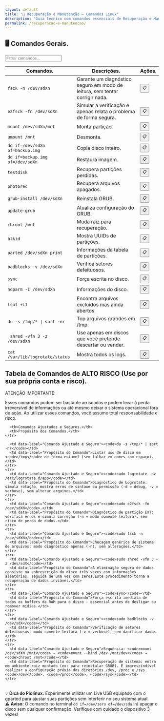 ```yaml
---
layout: default
title: "🔧 Recuperação e Manutenção — Comandos Linux"
description: "Guia técnico com comandos essenciais de Recuperação e Manutenção. Copie, cole e use direto no terminal. Organizado por recuperação e manutenção."
permalink: /recuperacao-e-manutencao/
---
```



<section>



<h2>🖥 Comandos Gerais.</h2>


<input type="text" oninput="filtrarLinhas(this.value)" placeholder="Filtrar comandos...">
<script>
function filtrarLinhas(termo) {
  const linhas = document.querySelectorAll('tbody tr');
  linhas.forEach(linha => {
    linha.style.display = linha.textContent.toLowerCase().includes(termo.toLowerCase()) ? '' : 'none';
  });
}
</script>


<div class="table-container">
<table class="evergreen-table">
  <thead>
    <tr>
      <th>Comandos.</th>
      <th>Descrições.</th>
      <th>Ações.</th>
    </tr>
  </thead>
  <tbody>
    <tr>
      <td data-label="Comando"><code>fsck -n /dev/sdXn</code></td>
      <td data-label="Descrição">Garante um diagnóstico seguro em modo de leitura, sem tentar corrigir nada.</td>
      <td data-label="Ação"><button class="copy-btn" data-command="fsck -n /dev/sdXn">📋</button></td>
    </tr>
      <tr>
      <td data-label="Comando"><code>e2fsck -fn /dev/sdXn</code></td>
      <td data-label="Descrição">Simular a verificação e apenas relata o problema de forma segura.</td>
      <td data-label="Ação"><button class="copy-btn" data-command="e2fsck -fn /dev/sdXn">📋</button></td>
    </tr>
    <tr>
      <td data-label="Comando"><code>mount /dev/sdXn/mnt</code></td>
      <td data-label="Descrição">Monta partição.</td>
      <td data-label="Ação"><button class="copy-btn" data-command="mount /dev/sdXn /mnt">📋</button></td>
    </tr>
    <tr>
      <td data-label="Comando"><code>umount /mnt</code></td>
      <td data-label="Descrição">Desmonta.</td>
      <td data-label="Ação"><button class="copy-btn" data-command="umount /mnt">📋</button></td>
    </tr>
    <tr>
      <td data-label="Comando"><code>dd if=/dev/sdXn of=backup.img</code></td>
      <td data-label="Descrição">Copia disco inteiro.</td>
      <td data-label="Ação"><button class="copy-btn" data-command="dd if=/dev/sdXn of=backup.img">📋</button></td>
    </tr>
    <tr>
      <td data-label="Comando"><code>dd if=backup.img of=/dev/sdXn</code></td>
      <td data-label="Descrição">Restaura imagem.</td>
      <td data-label="Ação"><button class="copy-btn" data-command="dd if=backup.img of=/dev/sdXn">📋</button></td>
    </tr>
    <tr>
      <td data-label="Comando"><code>testdisk</code></td>
      <td data-label="Descrição">Recupera partições perdidas.</td>
      <td data-label="Ação"><button class="copy-btn" data-command="testdisk">📋</button></td>
    </tr>
    <tr>
      <td data-label="Comando"><code>photorec</code></td>
      <td data-label="Descrição">Recupera arquivos apagados.</td>
      <td data-label="Ação"><button class="copy-btn" data-command="photorec">📋</button></td>
    </tr>
    <tr>
      <td data-label="Comando"><code>grub-install /dev/sdXn</code></td>
      <td data-label="Descrição">Reinstala GRUB.</td>
      <td data-label="Ação"><button class="copy-btn" data-command="grub-install /dev/sdXn">📋</button></td>
    </tr>
    <tr>
      <td data-label="Comando"><code>update-grub</code></td>
      <td data-label="Descrição">Atualiza configuração do GRUB.</td>
      <td data-label="Ação"><button class="copy-btn" data-command="update-grub">📋</button></td>
    </tr>
    <tr>
      <td data-label="Comando"><code>chroot /mnt</code></td>
      <td data-label="Descrição">Muda raiz para recuperação.</td>
      <td data-label="Ação"><button class="copy-btn" data-command="chroot /mnt">📋</button></td>
    </tr>
    <tr>
      <td data-label="Comando"><code>blkid</code></td>
      <td data-label="Descrição">Mostra UUIDs de partições.</td>
      <td data-label="Ação"><button class="copy-btn" data-command="blkid">📋</button></td>
    </tr>
    <tr>
      <td data-label="Comando"><code>parted /dev/sdXn print</code></td>
      <td data-label="Descrição">Informações da tabela de partições.</td>
      <td data-label="Ação"><button class="copy-btn" data-command="parted /dev/sdXn print">📋</button></td>
    </tr>
    <tr>
      <td data-label="Comando"><code>badblocks -v /dev/sdXn</code></td>
      <td data-label="Descrição">Verifica setores defeituosos.</td>
      <td data-label="Ação"><button class="copy-btn" data-command="badblocks -v /dev/sdXn">📋</button></td>
    </tr>
    <tr>
      <td data-label="Comando"><code>sync</code></td>
      <td data-label="Descrição">Força escrita no disco.</td>
      <td data-label="Ação"><button class="copy-btn" data-command="sync">📋</button></td>
    </tr>
    <tr>
      <td data-label="Comando"><code>hdparm -I /dev/sdXn</code></td>
      <td data-label="Descrição">Informações do disco.</td>
      <td data-label="Ação"><button class="copy-btn" data-command="hdparm -I /dev/sda">📋</button></td>
    </tr>
    <tr>
      <td data-label="Comando"><code>lsof +L1</code></td>
      <td data-label="Descrição">Encontra arquivos excluídos mas ainda abertos.</td>
      <td data-label="Ação"><button class="copy-btn" data-command="lsof +L1">📋</button></td>
    </tr>
    <tr>
      <td data-label="Comando"><code>du -s /tmp/* | sort -nr</code></td>
      <td data-label="Descrição">Top arquivos grandes em /tmp.</td>
      <td data-label="Ação"><button class="copy-btn" data-command="du -s /tmp/* | sort -nr">📋</button></td>
    </tr>
    <tr>
      <td data-label="Comando"><code> shred -vfn 3 -z /dev/sdXn</code></td>
      <td data-label="Descrição">Use apenas em discos que você pretende descartar ou vender.</td>
      <td data-label="Ação"><button class="copy-btn" data-command="shred -vfn 3 -z /dev/sda">📋</button></td>
    </tr>
    <tr>
      <td data-label="Comando"><code>cat /var/lib/logrotate/status</code></td>
      <td data-label="Descrição">Mostra todos os logs.</td>
      <td data-label="Ação"><button class="copy-btn" data-command="cat /var/lib/logrotate/status">📋</button></td>
    </tr>
  </tbody>
</table>
</div>



<h2>Tabela de Comandos de ALTO RISCO (Use por sua própria conta e risco).</h2>
<div>ATENÇÃO IMPORTANTE:</div> 
<p>Esses comandos podem ser bastante arriscados e podem levar à perda irreversível de informações ou até mesmo deixar o sistema operacional fora de ação. Ao utilizar esses comandos, você assume total responsabilidade e risco.</p>





<table class="evergreen-table">
  <thead>
    <tr>
     
      <th>Comandos Ajustados e Seguros.</th>
      <th>Propósito dos Comandos.</th>
    </tr>
  </thead>
  <tbody>
    <tr>
      
      <td data-label="Comando Ajustado e Seguro"><code>du -s /tmp/* | sort -nr</code></td>
      <td data-label="Propósito do Comando">Listar uso de disco em <code>/tmp</code> de forma estável (sem falhar em nomes com espaço).</td>
    </tr>
    <tr>
      <td data-label="Comando Ajustado e Seguro"><code>sudo logrotate -dv /etc/logrotate.d/app</code></td>
      <td data-label="Propósito do Comando">Diagnóstico de Logrotate: simula rotação, mostra erros de sintaxe ou permissão (-d = debug, -v = verbose), sem alterar arquivos.</td>
    </tr>
    <tr>
      <td data-label="Comando Ajustado e Seguro"><code>sudo e2fsck -fn /dev/sdXN</code>.</td>
      <td data-label="Propósito do Comando">Diagnóstico de partição EXT: verifica erros e simula correção (-n = modo somente leitura), sem risco de perda de dados.</td>
    </tr>
    <tr>
      <td data-label="Comando Ajustado e Seguro"><code>sudo fsck -n /dev/sdXN</code></td>
      <td data-label="Propósito do Comando">Checagem genérica de sistema de arquivos: modo diagnóstico apenas (-n), sem alterações.</td>
    </tr>
    <tr>
      <td data-label="Comando Ajustado e Seguro"><code>sudo shred -vfn 3 -z /dev/sdX</code></td>
      <td data-label="Propósito do Comando">A eliminação segura de dados consiste na sobrescrição do disco três vezes com informações aleatórias, seguida de uma vez com zeros.Este procedimento torna a recuperação de dados inviável.</td>
    </tr>
    <tr>
      <td data-label="Comando Ajustado e Seguro"><code>sync</code></td>
      <td data-label="Propósito do Comando">Força escrita imediata de todos os buffers da RAM para o disco - essencial antes de desligar ou remover mídias.</td>
    </tr>
    <tr>
      <td data-label="Comando Ajustado e Seguro"><code>sudo badblocks -v /dev/sdX</code></td>
      <td data-label="Propósito do Comando">Verificação de setores defeituosos: modo somente leitura (-v = verbose), sem danificar dados.</td>
    </tr>
    <tr>
      <td data-label="Comando Ajustado e Seguro">Sequência: <code>mount /dev/sdXN /mnt</code> → <code>mount --bind /dev /mnt/dev</code> → <code>chroot /mnt</code></td>
      <td data-label="Propósito do Comando">Recuperação de sistema: entra em ambiente raiz montado (ex: para reinstalar GRUB). É imprescindível realizar a configuração prévia dos diretórios /dev, /proc e /sys.<code>/dev</code>, <code>/proc</code>, <code>/sys</code></td>
    </tr>
  </tbody>
</table>




<div class="dica-final">
  💡 <strong>Dica do Piolinux:</strong> Experimente utilizar um Live USB equipado com o gparted para ajustar suas partições sem interferir no seu sistema atual. 

</div>
<div class="aviso-final">
  ⚠️ <strong>Aviso:</strong> O comando no terminal <code>dd if=/dev/zero of=/dev/sda</code> irá apagar o disco sem qualquer confirmação. Verifique com cuidado o dispositivo 3 vezes!

</div>





</section>
